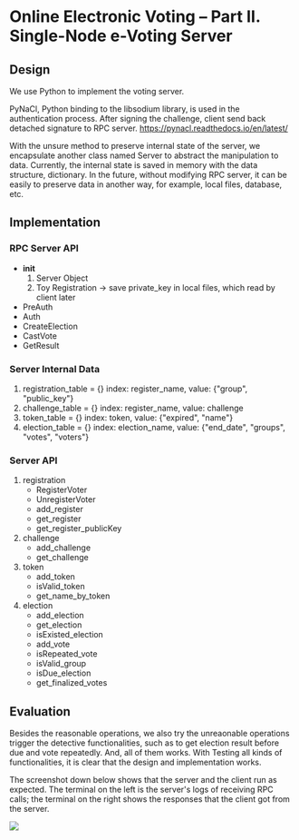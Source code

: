 # Online Electronic Voting – Part II. Single-Node e-Voting Server

## Design
We use Python to implement the voting server. 

PyNaCl, Python binding to the libsodium library, is used in the authentication process. After signing the challenge, client send back detached signature to RPC server. 
https://pynacl.readthedocs.io/en/latest/

With the unsure method to preserve internal state of the server, we encapsulate another class named Server to abstract the manipulation to data. Currently, the internal state is saved in memory with the data structure, dictionary. In the future, without modifying RPC server, it can be easily to preserve data in another way, for example, local files, database, etc. 



## Implementation

### RPC Server API
* __init__ 
    1. Server Object
    2. Toy Registration -> save private_key in local files, which read by client later
* PreAuth
* Auth
* CreateElection
* CastVote
* GetResult

### Server Internal Data
1. registration_table = {}
index: register_name, value: {"group", "public_key"}
2. challenge_table = {} 
index: register_name, value: challenge
3. token_table = {} 
index: token, value: {"expired", "name"}
4. election_table = {}
index: election_name, value: {"end_date", "groups", "votes", "voters"}

### Server API
1. registration
    * RegisterVoter
    * UnregisterVoter
    * add_register
    * get_register
    * get_register_publicKey
2. challenge
    * add_challenge
    * get_challenge
3. token
    * add_token
    * isValid_token
    * get_name_by_token
4. election
    * add_election
    * get_election
    * isExisted_election
    * add_vote
    * isRepeated_vote
    * isValid_group
    * isDue_election
    * get_finalized_votes

## Evaluation
Besides the reasonable operations, we also try the unreaonable operations trigger the detective functionalities, such as to get election result before due and vote repeatedly. And, all of them works. With Testing all kinds of functionalities, it is clear that the design and implementation works.

The screenshot down below shows that the server and the client run as expected. The terminal on the left is the server's logs of receiving RPC calls; the terminal on the right shows the responses that the client got from the server.

![](https://i.imgur.com/ufft5oN.png)
